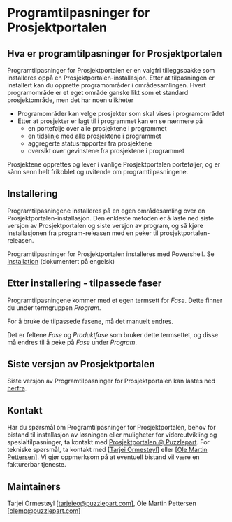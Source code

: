 # Programtilpasninger for Prosjektportalen #

## Hva er programtilpasninger for Prosjektportalen ##

Programtilpasninger for Prosjektportalen er en valgfri tilleggspakke som installeres oppå en Prosjektportalen-installasjon. Etter at tilpasningen er installert kan du opprette programområder i områdesamlingen. Hvert programområde er et eget område ganske likt som et standard prosjektområde, men det har noen ulikheter

* Programområder kan velge prosjekter som skal vises i programområdet
* Etter at prosjekter er lagt til i programmet kan en se nærmere på
  * en portefølje over alle prosjektene i programmet
  * en tidslinje med alle prosjektene i programmet
  * aggregerte statusrapporter fra prosjektene
  * oversikt over gevinstene fra prosjektene i programmet

Prosjektene opprettes og lever i vanlige Prosjektportalen porteføljer, og er sånn senn helt frikoblet og uvitende om programtilpasningene.

## Installering ##

Programtilpasningene installeres på en egen områdesamling over en Prosjektportalen-installasjon. Den enkleste metoden er å laste ned siste versjon av Prosjektportalen og siste versjon av program, og så kjøre installasjonen fra program-releasen med en peker til prosjektportalen-releasen.

Programtilpasninger for Prosjektportalen installeres med Powershell. Se [Installation](https://github.com/Puzzlepart/prosjektportalen-program/wiki/Installation) (dokumentert på engelsk)

## Etter installering - tilpassede faser ##

Programtilpasningene kommer med et egen termsett for _Fase_. Dette finner du under termgruppen _Program_.

For å bruke de tilpassede fasene, må det manuelt endres. 

Det er feltene _Fase_ og _Produktfase_ som bruker dette termsettet, og disse må endres til å peke på _Fase_ under _Program_.

## Siste versjon av Prosjektportalen ##

Siste versjon av Programtilpasninger for Prosjektportalen kan lastes ned [herfra](https://github.com/Puzzlepart/prosjektportalen-program/releases/latest).

## Kontakt ##

Har du spørsmål om Programtilpasninger for Prosjektportalen, behov for bistand til installasjon av løsningen eller muligheter for videreutvikling og spesialtilpasninger, ta kontakt med <a href="mailto:prosjektportalen@puzzlepart.com">Prosjektportalen @ Puzzlepart</a>. For tekniske spørsmål, ta kontakt med [<a href="mailto:tarjeieo@puzzlepart.com">Tarjei Ormestøyl</a>] eller [<a href="mailto:olemp@puzzlepart.com">Ole Martin Pettersen</a>]. Vi gjør oppmerksom på at eventuell bistand vil være en fakturerbar tjeneste. 

## Maintainers ##

Tarjei Ormestøyl [tarjeieo@puzzlepart.com], Ole Martin Pettersen [olemp@puzzlepart.com]
